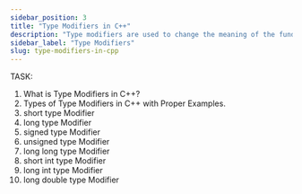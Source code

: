 ```yaml
---
sidebar_position: 3
title: "Type Modifiers in C++"
description: "Type modifiers are used to change the meaning of the fundamental data types. In this tutorial, we will learn about type-modifiers and how to use them in C++ programming with the help of examples."
sidebar_label: "Type Modifiers"
slug: type-modifiers-in-cpp
---
```


TASK:

1. What is Type Modifiers in C++?
2. Types of Type Modifiers in C++ with Proper Examples.
3. short type Modifier
4. long type Modifier
5. signed type Modifier
6. unsigned type Modifier
7. long long type Modifier
8. short int type Modifier
9. long int type Modifier
10. long double type Modifier